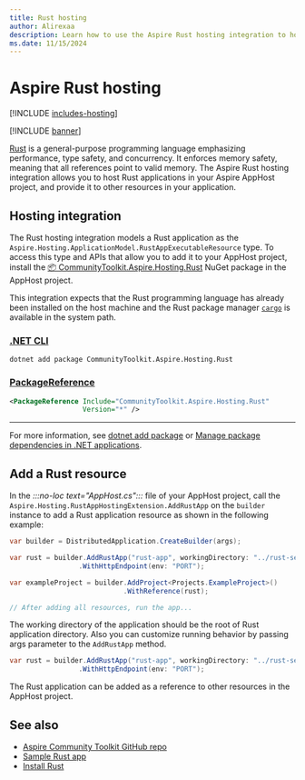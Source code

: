 ```yaml
---
title: Rust hosting
author: Alirexaa
description: Learn how to use the Aspire Rust hosting integration to host Rust applications.
ms.date: 11/15/2024
---
```


# Aspire Rust hosting

[!INCLUDE [includes-hosting](../includes/includes-hosting.md)]

[!INCLUDE [banner](includes/banner.md)]

[Rust](https://www.rust-lang.org/) is a general-purpose programming language emphasizing performance, type safety, and concurrency. It enforces memory safety, meaning that all references point to valid memory.
The Aspire Rust hosting integration allows you to host Rust applications in your Aspire AppHost project, and provide it to other resources in your application.

## Hosting integration

The Rust hosting integration models a Rust application as the `Aspire.Hosting.ApplicationModel.RustAppExecutableResource` type. To access this type and APIs that allow you to add it to your AppHost project, install the [📦 CommunityToolkit.Aspire.Hosting.Rust](https://nuget.org/packages/CommunityToolkit.Aspire.Hosting.Rust) NuGet package in the AppHost project.

This integration expects that the Rust programming language has already been installed on the host machine and the Rust package manager [`cargo`](https://doc.rust-lang.org/cargo/getting-started/installation.html) is available in the system path.

### [.NET CLI](#tab/dotnet-cli)

```dotnetcli
dotnet add package CommunityToolkit.Aspire.Hosting.Rust
```

### [PackageReference](#tab/package-reference)

```xml
<PackageReference Include="CommunityToolkit.Aspire.Hosting.Rust"
                  Version="*" />
```

---

For more information, see [dotnet add package](/dotnet/core/tools/dotnet-add-package) or [Manage package dependencies in .NET applications](/dotnet/core/tools/dependencies).

## Add a Rust resource

In the _:::no-loc text="AppHost.cs":::_ file of your AppHost project, call the `Aspire.Hosting.RustAppHostingExtension.AddRustApp` on the `builder` instance to add a Rust application resource as shown in the following example:

```csharp
var builder = DistributedApplication.CreateBuilder(args);

var rust = builder.AddRustApp("rust-app", workingDirectory: "../rust-service")
                 .WithHttpEndpoint(env: "PORT");

var exampleProject = builder.AddProject<Projects.ExampleProject>()
                            .WithReference(rust);

// After adding all resources, run the app...
```

The working directory of the application should be the root of Rust application directory.
Also you can customize running behavior by passing args parameter to the `AddRustApp` method.

```csharp
var rust = builder.AddRustApp("rust-app", workingDirectory: "../rust-service", args: ["--locked"])
                 .WithHttpEndpoint(env: "PORT");
```

The Rust application can be added as a reference to other resources in the AppHost project.

## See also

- [Aspire Community Toolkit GitHub repo](https://github.com/CommunityToolkit/Aspire)
- [Sample Rust app](https://github.com/CommunityToolkit/Aspire/tree/main/examples/rust)
- [Install Rust](https://www.rust-lang.org/tools/install)
